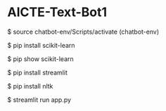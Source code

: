 # AICTE-Text-Bot1


<!-- run these commands into your bash -->

$ source chatbot-env/Scripts/activate
(chatbot-env)

$ pip install scikit-learn

$ pip show scikit-learn

$ pip install streamlit

$ pip install nltk

$ streamlit run app.py

